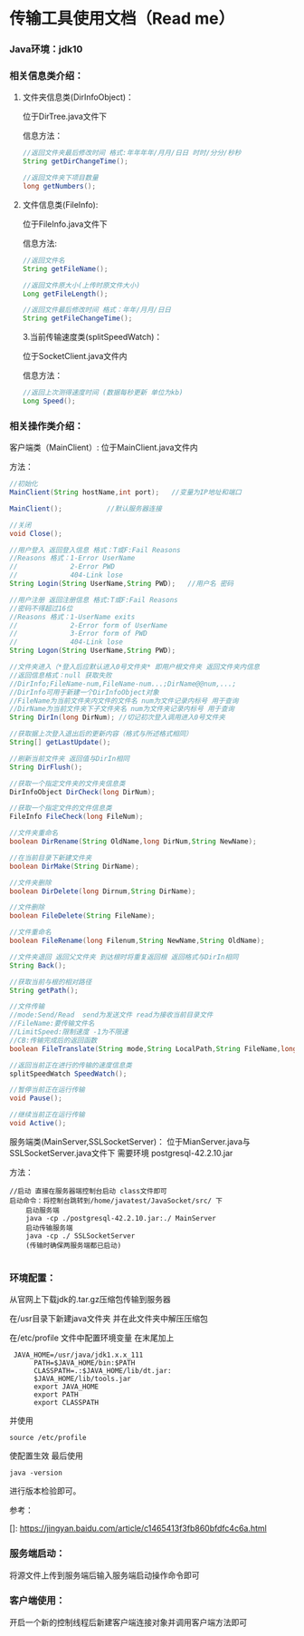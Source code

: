 # 传输工具使用文档（Read me）

### Java环境：jdk10

### 相关信息类介绍：

1. 文件夹信息类(DirInfoObject)：

   位于DirTree.java文件下

   信息方法：

   ```java
   //返回文件夹最后修改时间 格式:年年年年/月月/日日 时时/分分/秒秒
   String getDirChangeTime();
   
   //返回文件夹下项目数量
   long getNumbers();
   
   ```

2. 文件信息类(FileInfo):

   位于FileInfo.java文件下

   信息方法:

   ```java
   //返回文件名
   String getFileName();
   
   //返回文件原大小(上传时原文件大小)
   Long getFileLength();
   
   //返回文件最后修改时间 格式：年年/月月/日日
   String getFileChangeTime();	
   ```

   3.当前传输速度类(splitSpeedWatch)：

   位于SocketClient.java文件内

   信息方法：

   ```java
   //返回上次测得速度时间 (数据每秒更新 单位为kb)
   Long Speed();
   ```

### 相关操作类介绍：

客户端类（MainClient）:
位于MainClient.java文件内

方法：

```java
//初始化
MainClient(String hostName,int port);	//变量为IP地址和端口

MainClient();			//默认服务器连接

//关闭
void Close();

//用户登入 返回登入信息 格式：T或F:Fail Reasons
//Reasons 格式：1-Error UserName
//			   2-Error PWD
//			   404-Link lose
String Login(String UserName,String PWD);	//用户名 密码

//用户注册 返回注册信息 格式:T或F:Fail Reasons
//密码不得超过16位
//Reasons 格式：1-UserName exits
//			   2-Error form of UserName
//			   3-Error form of PWD
//			   404-Link lose
String Logon(String UserName,String PWD);

//文件夹进入（*登入后应默认进入0号文件夹* 即用户根文件夹 返回文件夹内信息
//返回信息格式：null 获取失败
//DirInfo;FileName-num,FileName-num...;DirName@@num,...;
//DirInfo可用于新建一个DirInfoObject对象
//FileName为当前文件夹内文件的文件名 num为文件记录内标号 用于查询
//DirName为当前文件夹下子文件夹名 num为文件夹记录内标号 用于查询
String DirIn(long DirNum); //切记初次登入调用进入0号文件夹

//获取据上次登入退出后的更新内容（格式与所述格式相同）
String[] getLastUpdate();

//刷新当前文件夹 返回值与DirIn相同
String DirFlush();

//获取一个指定文件夹的文件夹信息类 
DirInfoObject DirCheck(long DirNum);

//获取一个指定文件的文件信息类
FileInfo FileCheck(long FileNum);

//文件夹重命名
boolean DirRename(String OldName,long DirNum,String NewName);

//在当前目录下新建文件夹
boolean DirMake(String DirName);

//文件夹删除
boolean DirDelete(long Dirnum,String DirName);

//文件删除 
boolean FileDelete(String FileName);

//文件重命名
boolean FileRename(long Filenum,String NewName,String OldName);

//文件夹退回	返回父文件夹 到达根时将重复返回根 返回格式与DirIn相同
String Back();

//获取当前与根的相对路径
String getPath();

//文件传输
//mode:Send/Read  send为发送文件 read为接收当前目录文件
//FileName:要传输文件名
//LimitSpeed:限制速度 -1为不限速
//CB:传输完成后的返回函数
boolean FileTranslate(String mode,String LocalPath,String FileName,long LimitSpeed,CallBack CB);

//返回当前正在进行的传输的速度信息类
splitSpeedWatch SpeedWatch();

//暂停当前正在运行传输
void Pause();

//继续当前正在运行传输
void Active();

```

服务端类(MainServer,SSLSocketServer)：
位于MianServer.java与SSLSocketServer.java文件下
需要环境    postgresql-42.2.10.jar

方法：

```
//启动 直接在服务器端控制台启动 class文件即可
启动命令：将控制台跳转到/home/javatest/JavaSocket/src/ 下
    启动服务端
    java -cp ./postgresql-42.2.10.jar:./ MainServer
    启动传输服务端
    java -cp ./ SSLSocketServer
    (传输时确保两服务端都已启动)
    
```



### 环境配置：

从官网上下载jdk的.tar.gz压缩包传输到服务器 

在/usr目录下新建java文件夹  并在此文件夹中解压压缩包

在/etc/profile 文件中配置环境变量 在末尾加上

```
 JAVA_HOME=/usr/java/jdk1.x.x_111
      PATH=$JAVA_HOME/bin:$PATH
      CLASSPATH=.:$JAVA_HOME/lib/dt.jar:
      $JAVA_HOME/lib/tools.jar
      export JAVA_HOME
      export PATH
      export CLASSPATH
```

并使用 

```
source /etc/profile
```

使配置生效 最后使用

```
java -version
```

进行版本检验即可。

参考：

[]: https://jingyan.baidu.com/article/c1465413f3fb860bfdfc4c6a.html



### 服务端启动：

将源文件上传到服务端后输入服务端启动操作命令即可



### 客户端使用：

开启一个新的控制线程后新建客户端连接对象并调用客户端方法即可